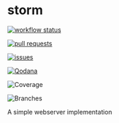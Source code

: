 # storm
[![workflow status](https://github.com/fungover/storm/actions/workflows/maven.yml/badge.svg)](https://github.com/fungover/storm/actions/workflows/maven.yml)

[![pull requests](https://img.shields.io/github/issues-pr/fungover/storm)](https://github.com/fungover/storm/pulls)

[![issues](https://img.shields.io/github/issues/fungover/storm)](https://github.com/fungover/storm/issues)

[![Qodana](https://github.com/fungover/storm/actions/workflows/code_quality.yml/badge.svg)](https://github.com/fungover/storm/actions/workflows/code_quality.yml)

![Coverage](.github/badges/jacoco.svg)

![Branches](.github/badges/branches.svg)

A simple webserver implementation
